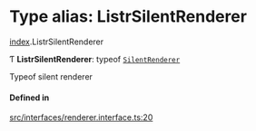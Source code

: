# Type alias: ListrSilentRenderer

[index](../modules/index.md).ListrSilentRenderer

Ƭ **ListrSilentRenderer**: typeof [`SilentRenderer`](../classes/renderer_silent_renderer.SilentRenderer.md)

Typeof silent renderer

#### Defined in

[src/interfaces/renderer.interface.ts:20](https://github.com/cenk1cenk2/listr2/blob/70fdfc5/src/interfaces/renderer.interface.ts#L20)
